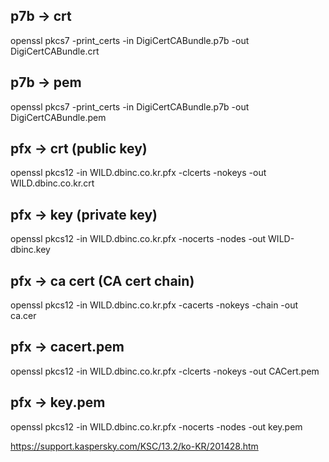 ## p7b -> crt
openssl pkcs7 -print_certs -in DigiCertCABundle.p7b -out DigiCertCABundle.crt

## p7b -> pem 
openssl pkcs7 -print_certs -in DigiCertCABundle.p7b -out DigiCertCABundle.pem

## pfx -> crt (public key)
openssl pkcs12 -in WILD.dbinc.co.kr.pfx -clcerts -nokeys -out WILD.dbinc.co.kr.crt

## pfx -> key (private key)
openssl pkcs12 -in WILD.dbinc.co.kr.pfx -nocerts -nodes -out WILD-dbinc.key

## pfx -> ca cert (CA cert chain)
openssl pkcs12 -in WILD.dbinc.co.kr.pfx -cacerts -nokeys -chain -out ca.cer

## pfx -> cacert.pem
openssl pkcs12 -in WILD.dbinc.co.kr.pfx -clcerts -nokeys -out CACert.pem

## pfx -> key.pem
openssl pkcs12 -in WILD.dbinc.co.kr.pfx -nocerts -nodes -out key.pem

https://support.kaspersky.com/KSC/13.2/ko-KR/201428.htm
